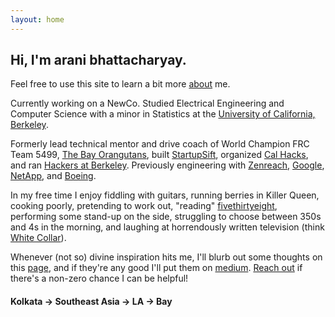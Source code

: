 ```yaml
---
layout: home
---
```


Hi, I'm arani bhattacharyay.
------

Feel free to use this site to learn a bit more [about](https://www.notion.so/bhattacharyay/arani-bhattacharyay-8ced3f678a99479a968f33fa2b93f4bd) me.

Currently working on a NewCo. Studied Electrical Engineering and Computer Science with a minor in Statistics at the [University of California, Berkeley](http://berkeley.edu). 

Formerly lead technical mentor and drive coach of World Champion FRC Team 5499, [The Bay Orangutans](http://team5499.org/), built [StartupSift](http://startupsift.com), organized [Cal Hacks](http://calhacks.io/), and ran [Hackers at Berkeley](https://hackersatberkeley.com). Previously engineering with [Zenreach](http://zenreach.com), [Google](http://google.com), [NetApp](http://netapp.com), and [Boeing](http://boeing.com).

In my free time I enjoy fiddling with guitars, running berries in Killer Queen, cooking poorly, pretending to work out, "reading" [fivethirtyeight](http://fivethirtyeight.com/), performing some stand-up on the side, struggling to choose between 350s and 4s in the morning, and laughing at horrendously written television (think [White Collar](http://www.imdb.com/title/tt1358522/)). 

Whenever (not so) divine inspiration hits me, I'll blurb out some thoughts on this [page](http://blog.bhattacharyay.com), and if they're any good I'll put them on [medium](https://medium.com/@aranibatta). [Reach out](https://keybase.io/arani) if there's a non-zero chance I can be helpful!







#### Kolkata -> Southeast Asia -> LA -> Bay
